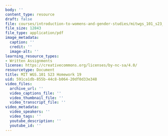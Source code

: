 ```yaml
---
body: ''
content_type: resource
draft: false
file: courses/introduction-to-womens-and-gender-studies/mitwgs_101_s23_homework_19.pdf
file_size: 12843
file_type: application/pdf
image_metadata:
  caption: ''
  credit: ''
  image-alt: ''
learning_resource_types:
- Written Assignments
license: https://creativecommons.org/licenses/by-nc-sa/4.0/
resourcetype: Document
title: MIT WGS.101 S23 Homework 19
uid: 591ca1db-855b-44c8-b064-20df0d33e348
video_files:
  archive_url: ''
  video_captions_file: ''
  video_thumbnail_file: ''
  video_transcript_file: ''
video_metadata:
  video_speakers: ''
  video_tags: ''
  youtube_description: ''
  youtube_id: ''
---
```

